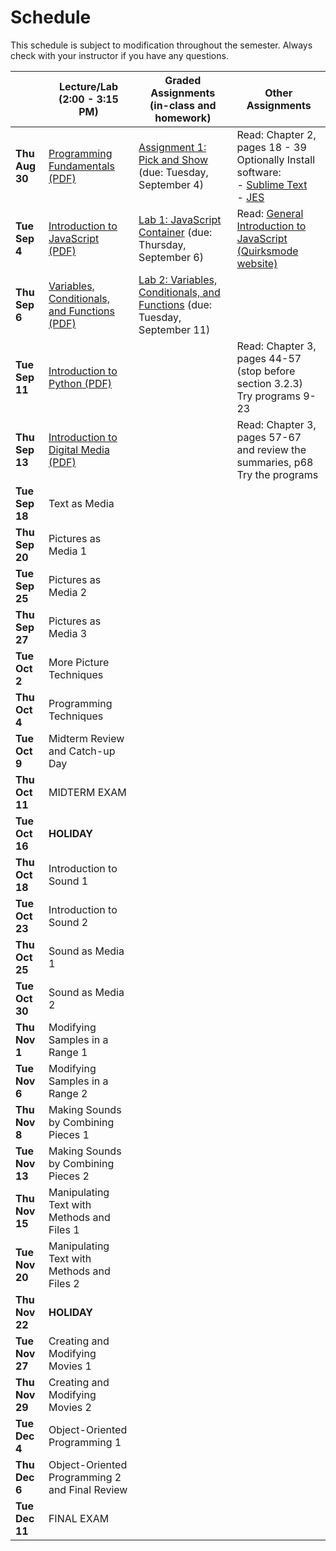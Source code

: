 # Schedule
This schedule is subject to modification throughout the semester. Always check with your instructor if you have any questions.

|                | Lecture/Lab<br>(2:00 - 3:15 PM)                              | Graded Assignments<br>(in-class and homework)                | Other Assignments                                            |
| -------------- | ------------------------------------------------------------ | ------------------------------------------------------------ | ------------------------------------------------------------ |
| **Thu Aug 30** | [Programming Fundamentals (PDF)](01-programming-fundamentals/programming-fundamentals.pdf) | [Assignment 1: Pick and Show](assign01-pick-and-show/instructions.md) (due: Tuesday, September 4) | Read: Chapter 2, pages 18 - 39<br>Optionally Install software:<br>- [Sublime Text](www.sublimetext.com)<br>- [JES](https://github.com/gatech-csl/jes/releases) |
| **Tue Sep 4**  | [Introduction to JavaScript (PDF)](02-introduction-javascript/introduction-javascript.pdf) | [Lab 1: JavaScript Container](lab01-javascript-container/instructions.md) (due: Thursday, September 6) | Read: [General Introduction to JavaScript (Quirksmode website)](https://www.quirksmode.org/js/intro.html) |
| **Thu Sep 6**  | [Variables, Conditionals, and Functions (PDF)](03-variables-conditionals-functions/variables-conditionals-functions.pdf) | [Lab 2: Variables, Conditionals, and Functions](lab02-variables-conditionals-functions/instructions.md) (due: Tuesday, September 11) |                                                              |
| **Tue Sep 11** | [Introduction to Python (PDF)](04-introduction-python/introduction-to-python.pdf) |                                                              | Read: Chapter 3, pages 44-57 (stop before section 3.2.3)<br/>Try programs 9-23 |
| **Thu Sep 13** | [Introduction to Digital Media (PDF)](05-introduction-digital-media/05-introduction-digital-media.pdf) |                                                              | Read: Chapter 3, pages 57-67 and review the summaries, p68<br/>Try the programs |
| **Tue Sep 18** | Text as Media                                                |                                                              |                                                              |
| **Thu Sep 20** | Pictures as Media 1                                          |                                                              |                                                              |
| **Tue Sep 25** | Pictures as Media 2                                          |                                                              |                                                              |
| **Thu Sep 27** | Pictures as Media 3                                          |                                                              |                                                              |
| **Tue Oct 2**  | More Picture Techniques                                      |                                                              |                                                              |
| **Thu Oct 4**  | Programming Techniques                                       |                                                              |                                                              |
| **Tue Oct 9**  | Midterm Review and Catch-up Day                              |                                                              |                                                              |
| **Thu Oct 11** | MIDTERM EXAM                                                 |                                                              |                                                              |
| **Tue Oct 16** | **HOLIDAY**                                                  |                                                              |                                                              |
| **Thu Oct 18** | Introduction to Sound 1                                      |                                                              |                                                              |
| **Tue Oct 23** | Introduction to Sound 2                                      |                                                              |                                                              |
| **Thu Oct 25** | Sound as Media 1                                             |                                                              |                                                              |
| **Tue Oct 30** | Sound as Media 2                                             |                                                              |                                                              |
| **Thu Nov 1**  | Modifying Samples in a Range 1                               |                                                              |                                                              |
| **Tue Nov 6**  | Modifying Samples in a Range 2                               |                                                              |                                                              |
| **Thu Nov 8**  | Making Sounds by Combining Pieces 1                          |                                                              |                                                              |
| **Tue Nov 13** | Making Sounds by Combining Pieces 2                          |                                                              |                                                              |
| **Thu Nov 15** | Manipulating Text with Methods and Files 1                   |                                                              |                                                              |
| **Tue Nov 20** | Manipulating Text with Methods and Files 2                   |                                                              |                                                              |
| **Thu Nov 22** | **HOLIDAY**                                                  |                                                              |                                                              |
| **Tue Nov 27** | Creating and Modifying Movies 1                              |                                                              |                                                              |
| **Thu Nov 29** | Creating and Modifying Movies 2                              |                                                              |                                                              |
| **Tue Dec 4**  | Object-Oriented Programming 1                                |                                                              |                                                              |
| **Thu Dec 6**  | Object-Oriented Programming 2 and Final Review               |                                                              |                                                              |
| **Tue Dec 11** | FINAL EXAM                                                   |                                                              |                                                              |